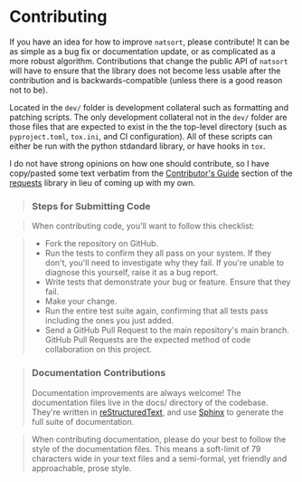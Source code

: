 # Contributing

If you have an idea for how to improve `natsort`, please contribute! It can
be as simple as a bug fix or documentation update, or as complicated as a more
robust algorithm. Contributions that change the public API of
`natsort` will have to ensure that the library does not become
less usable after the contribution and is backwards-compatible (unless there is
a good reason not to be).

Located in the `dev/` folder is development collateral such as formatting and
patching scripts. The only development collateral not in the `dev/`
folder are those files that are expected to exist in the the top-level directory
(such as `pyproject.toml`, `tox.ini`, and CI configuration). All of these scripts
can either be run with the python stdandard library, or have hooks in `tox`.

I do not have strong opinions on how one should contribute, so
I have copy/pasted some text verbatim from the
[Contributor's Guide](http://docs.python-requests.org/en/latest/dev/contributing/) section of
the [requests](https://github.com/kennethreitz/requests) library in
lieu of coming up with my own.

> ### Steps for Submitting Code

> When contributing code, you'll want to follow this checklist:

> - Fork the repository on GitHub.
> -  Run the tests to confirm they all pass on your system.
     If they don't, you'll need to investigate why they fail.
     If you're unable to diagnose this yourself,
     raise it as a bug report.
> - Write tests that demonstrate your bug or feature. Ensure that they fail.
> - Make your change.
> - Run the entire test suite again, confirming that all tests pass including the
    ones you just added.
> - Send a GitHub Pull Request to the main repository's main branch.
    GitHub Pull Requests are the expected method of code collaboration on this project.

> ### Documentation Contributions
> Documentation improvements are always welcome! The documentation files live in the
  docs/ directory of the codebase. They're written in
  [reStructuredText](http://docutils.sourceforge.net/rst.html), and use
  [Sphinx](http://sphinx-doc.org/index.html)
  to generate the full suite of documentation.

> When contributing documentation, please do your best to follow the style of the
  documentation files. This means a soft-limit of 79 characters wide in your text
  files and a semi-formal, yet friendly and approachable, prose style.
